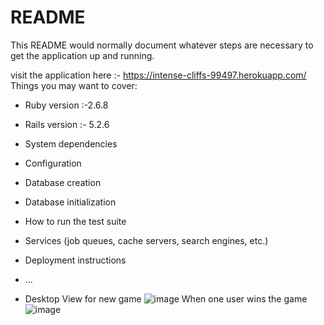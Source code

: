 # README

This README would normally document whatever steps are necessary to get the
application up and running.

visit the application here :- https://intense-cliffs-99497.herokuapp.com/
Things you may want to cover:

* Ruby version :-2.6.8
* Rails version :- 5.2.6

* System dependencies

* Configuration

* Database creation

* Database initialization

* How to run the test suite

* Services (job queues, cache servers, search engines, etc.)

* Deployment instructions

* ...
* Desktop View for new game
![image](https://user-images.githubusercontent.com/50536949/140973167-69a125a8-08e2-4704-88a7-165de7d1ef4e.png)
When one user wins the game
![image](https://user-images.githubusercontent.com/50536949/140973398-5f72bdef-56e7-448a-9ce6-d11f5e2cf279.png)


